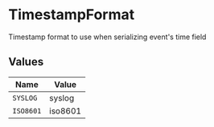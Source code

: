 # TimestampFormat

Timestamp format to use when serializing event's time field


## Values

| Name      | Value     |
| --------- | --------- |
| `SYSLOG`  | syslog    |
| `ISO8601` | iso8601   |